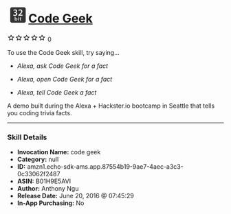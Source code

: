 # &nbsp;<img src="skill_icon" alt="Code Geek icon" width="36"> [Code Geek](http://alexa.amazon.com/#skills/amzn1.echo-sdk-ams.app.87554b19-9ae7-4aec-a3c3-0c33062f2487)
![0 stars](../../images/ic_star_border_black_18dp_1x.png)![0 stars](../../images/ic_star_border_black_18dp_1x.png)![0 stars](../../images/ic_star_border_black_18dp_1x.png)![0 stars](../../images/ic_star_border_black_18dp_1x.png)![0 stars](../../images/ic_star_border_black_18dp_1x.png) 0

To use the Code Geek skill, try saying...

* *Alexa, ask Code Geek for a fact*

* *Alexa, open Code Geek for a fact*

* *Alexa, tell Code Geek a fact*

A demo built during the Alexa + Hackster.io bootcamp in Seattle that tells you coding trivia facts.

***

### Skill Details

* **Invocation Name:** code geek
* **Category:** null
* **ID:** amzn1.echo-sdk-ams.app.87554b19-9ae7-4aec-a3c3-0c33062f2487
* **ASIN:** B01H9E5AVI
* **Author:** Anthony Ngu
* **Release Date:** June 20, 2016 @ 07:45:29
* **In-App Purchasing:** No
